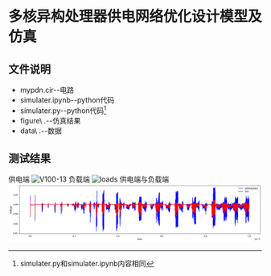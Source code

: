 # 多核异构处理器供电网络优化设计模型及仿真

## 文件说明

- mypdn.cir--电路
- simulater.ipynb--python代码
- simulater.py--python代码[^1]
- figure\ *.*--仿真结果
- data\ *.*--数据

## 测试结果
供电端
![V100-13](figure/V100-V13.png)
负载端
![loads](figure/load.png)
供电端与负载端
![V100-V1000000001](figure/V100-V1000000001.png)
[^1]: simulater.py和simulater.ipynb内容相同
